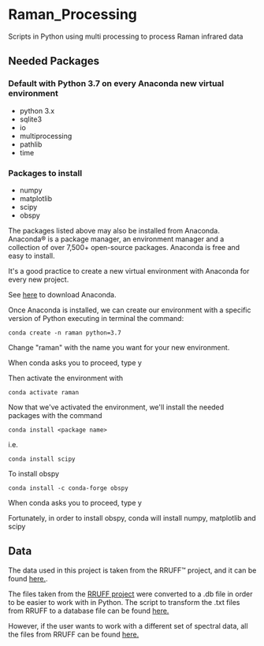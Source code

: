 # Raman_Processing
Scripts in Python using multi processing to process Raman infrared data

## Needed Packages
### Default with Python 3.7 on every Anaconda new virtual environment
* python 3.x
* sqlite3                
* io             
* multiprocessing
* pathlib        
* time 
### Packages to install
* numpy
* matplotlib
* scipy
* obspy

The packages listed above may also be installed from Anaconda.
Anaconda® is a package manager, an environment manager and a collection of over 7,500+ open-source packages. Anaconda is free and easy to install.

It's a good practice to create a new virtual environment with Anaconda for every new project.

See [here](https://www.anaconda.com/distribution/) to download Anaconda.

Once Anaconda is installed, we can create our environment with a specific version of Python executing in terminal the command:
``` [bash]
conda create -n raman python=3.7
```
Change "raman" with the name you want for your new environment.

When conda asks you to proceed, type y

Then activate the environment with
``` [bash]
conda activate raman
```
Now that we've activated the environment, we'll install the needed packages with the command

``` [bash]
conda install <package name>
```
i.e.
``` [bash]
conda install scipy
```
To install obspy

```[bash]
conda install -c conda-forge obspy
```
When conda asks you to proceed, type y

Fortunately, in order to install obspy, conda will install numpy, matplotlib and scipy

## Data
The data used in this project is taken from the RRUFF™ project, and it can be found [here.](https://mega.nz/#!qnxDjJTQ!VX5XTlIOa-v-WYA58cEdWHJ7jJo5veWfCMgAtzbVpjI).

The files taken from the [RRUFF project](https://rruff.info/) were converted to a .db file in order to be easier to work with in Python.
The script to transform the .txt files from RRUFF to a database file can be found [here.](https://mega.nz/#!7ip1CTII!JRqj3PvkAlISpwcmNoAFp_dnZucFP2IGwLdY1eUfQC0)

However, if the user wants to work with a different set of spectral data, all the files from RRUFF can be found [here.](https://rruff.info/zipped_data_files/)


